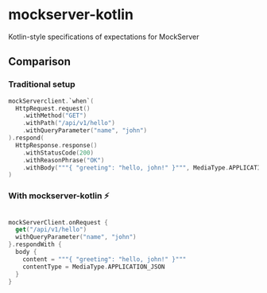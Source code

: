 # mockserver-kotlin

Kotlin-style specifications of expectations for MockServer

## Comparison


### Traditional setup
```kotlin
mockServerclient.`when`(
  HttpRequest.request()
    .withMethod("GET")
    .withPath("/api/v1/hello")
    .withQueryParameter("name", "john")
).respond(
  HttpResponse.response()
    .withStatusCode(200)
    .withReasonPhrase("OK")
    .withBody("""{ "greeting": "hello, john!" }""", MediaType.APPLICATION_JSON)
)
```


### With mockserver-kotlin :zap:

```kotlin

mockServerClient.onRequest {
  get("/api/v1/hello")
  withQueryParameter("name", "john")
}.respondWith {
  body {
    content = """{ "greeting": "hello, john!" }"""
    contentType = MediaType.APPLICATION_JSON
  }
}

```
